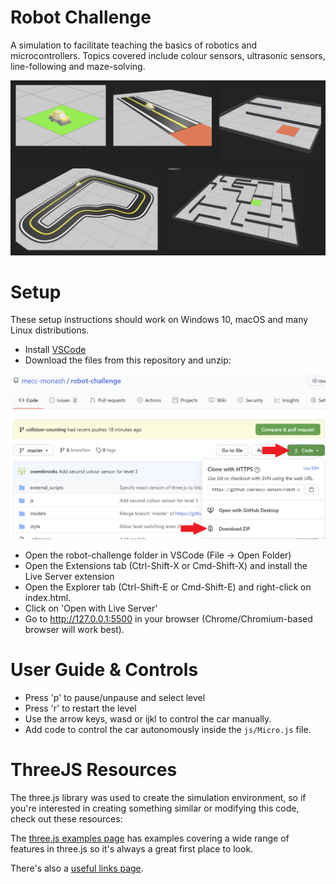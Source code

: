 # Robot Challenge
A simulation to facilitate teaching the basics of robotics and microcontrollers. Topics covered include colour sensors, ultrasonic sensors, line-following and maze-solving.

![Screenshots](docs/screenshots.png)

# Setup
These setup instructions should work on Windows 10, macOS and many Linux distributions.
- Install [VSCode](https://code.visualstudio.com/download)
- Download the files from this repository and unzip:  

![Download visualisation](docs/download_from_github.png)
- Open the robot-challenge folder in VSCode (File -> Open Folder)
- Open the Extensions tab (Ctrl-Shift-X or Cmd-Shift-X) and install the Live Server extension
- Open the Explorer tab (Ctrl-Shift-E or Cmd-Shift-E) and right-click on index.html. 
- Click on 'Open with Live Server'
- Go to http://127.0.0.1:5500 in your browser (Chrome/Chromium-based browser will work best).

# User Guide & Controls
- Press 'p' to pause/unpause and select level
- Press 'r' to restart the level
- Use the arrow keys, wasd or ijkl to control the car manually.
- Add code to control the car autonomously inside the `js/Micro.js` file.

# ThreeJS Resources
The three.js library was used to create the simulation environment, so if you're interested in creating something similar or modifying this code, check out these resources:

The [three.js examples page](https://threejs.org/examples/) has examples covering a wide range of features in three.js so it's always a great first place to look.

There's also a [useful links page](https://threejs.org/docs/#manual/en/introduction/Useful-links).
